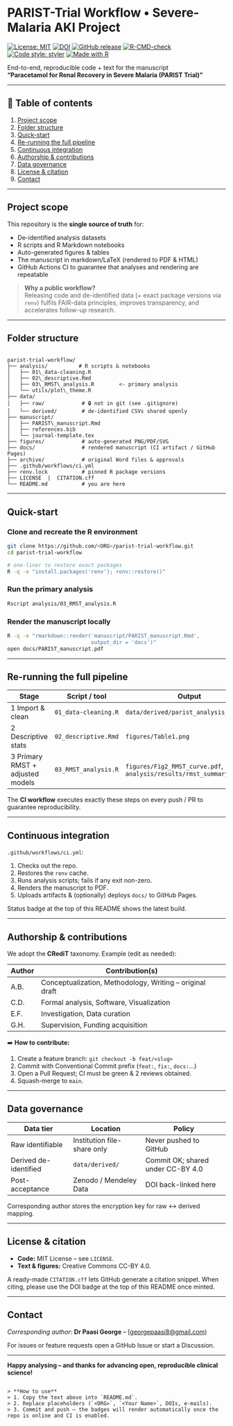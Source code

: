 # PARIST-Trial Workflow • Severe-Malaria AKI Project
<!-- Badges -->
[![License: MIT](https://img.shields.io/badge/License-MIT-yellow.svg)](LICENSE)
[![DOI](https://zenodo.org/badge/DOI/10.5281/zenodo.15689409.svg)](https://doi.org/10.5281/zenodo.15689409)
[![GitHub release](https://img.shields.io/github/v/release/gpaasi/paracetamol-for-AKI-PARIST-trial-work-flow?include_prereleases&sort=semver)](https://github.com/gpaasi/paracetamol-for-AKI-PARIST-trial-work-flow/releases)
[![R-CMD-check](https://github.com/gpaasi/paracetamol-for-AKI-PARIST-trial-work-flow/actions/workflows/R-CMD-check.yaml/badge.svg)](https://github.com/gpaasi/paracetamol-for-AKI-PARIST-trial-work-flow/actions/workflows/R-CMD-check.yaml)
[![Code style: styler](https://img.shields.io/badge/code%20style-styler-blueviolet.svg)](https://github.com/r-lib/styler)
[![Made with R](https://img.shields.io/badge/Made%20with-R-1f425f.svg)](https://www.r-project.org/)


End-to-end, reproducible code + text for the manuscript  
**“Paracetamol for Renal Recovery in Severe Malaria (PARIST Trial)”**

---

## 📑 Table of contents
1. [Project scope](#project-scope)  
2. [Folder structure](#folder-structure)  
3. [Quick-start](#quick-start)  
4. [Re-running the full pipeline](#pipeline)  
5. [Continuous integration](#ci)  
6. [Authorship & contributions](#contributions)  
7. [Data governance](#data-governance)  
8. [License & citation](#license--citation)  
9. [Contact](#contact)

---

## Project scope
This repository is the **single source of truth** for:

* De-identified analysis datasets  
* R scripts and R Markdown notebooks  
* Auto-generated figures & tables  
* The manuscript in markdown/LaTeX (rendered to PDF & HTML)  
* GitHub Actions CI to guarantee that analyses and rendering are repeatable

> **Why a public workflow?**  
> Releasing code and de-identified data (+ exact package versions via `renv`) fulfils FAIR-data principles, improves transparency, and accelerates follow-up research.

---

## Folder structure
```

parist-trial-workflow/
├── analysis/          # R scripts & notebooks
│   ├── 01\_data-cleaning.R
│   ├── 02\_descriptive.Rmd
│   ├── 03\_RMST\_analysis.R        <- primary analysis
│   └── utils/plot\_theme.R
├── data/
│   ├── raw/            # 🔒 not in git (see .gitignore)
│   └── derived/        # de-identified CSVs shared openly
├── manuscript/
│   ├── PARIST\_manuscript.Rmd
│   ├── references.bib
│   └── journal-template.tex
├── figures/            # auto-generated PNG/PDF/SVG
├── docs/               # rendered manuscript (CI artifact / GitHub Pages)
├── archive/            # original Word files & approvals
├── .github/workflows/ci.yml
├── renv.lock           # pinned R package versions
├── LICENSE  |  CITATION.cff
└── README.md           # you are here

````

---

## Quick-start
### Clone and recreate the R environment
```bash
git clone https://github.com/<ORG>/parist-trial-workflow.git
cd parist-trial-workflow

# one-liner to restore exact packages
R -q -e "install.packages('renv'); renv::restore()"
````

### Run the primary analysis

```bash
Rscript analysis/03_RMST_analysis.R
```

### Render the manuscript locally

```bash
R -q -e "rmarkdown::render('manuscript/PARIST_manuscript.Rmd',
                           output_dir = 'docs')"
open docs/PARIST_manuscript.pdf
```

---

<a name="pipeline"></a>

## Re-running the full pipeline

| Stage                             | Script / tool         | Output                                                             |
| --------------------------------- | --------------------- | ------------------------------------------------------------------ |
| 1  Import & clean                 | `01_data-cleaning.R`  | `data/derived/parist_analysis_set.csv`                             |
| 2  Descriptive stats              | `02_descriptive.Rmd`  | `figures/Table1.png`                                               |
| 3  Primary RMST + adjusted models | `03_RMST_analysis.R`  | `figures/Fig2_RMST_curve.pdf`, `analysis/results/rmst_summary.csv` |

The **CI workflow** executes exactly these steps on every push / PR to guarantee reproducibility.

---

<a name="ci"></a>

## Continuous integration

`.github/workflows/ci.yml`:

1. Checks out the repo.
2. Restores the `renv` cache.
3. Runs analysis scripts; fails if any exit non-zero.
4. Renders the manuscript to PDF.
5. Uploads artifacts & (optionally) deploys `docs/` to GitHub Pages.

Status badge at the top of this README shows the latest build.

---

<a name="contributions"></a>

## Authorship & contributions

We adopt the **CRediT** taxonomy.
Example (edit as needed):

| Author | Contribution(s)                                          |
| ------ | -------------------------------------------------------- |
| A.B.   | Conceptualization, Methodology, Writing – original draft |
| C.D.   | Formal analysis, Software, Visualization                 |
| E.F.   | Investigation, Data curation                             |
| G.H.   | Supervision, Funding acquisition                         |

➡️ **How to contribute:**

1. Create a feature branch: `git checkout -b feat/<slug>`
2. Commit with Conventional Commit prefix (`feat:`, `fix:`, `docs:`…)
3. Open a Pull Request; CI must be green & 2 reviews obtained.
4. Squash-merge to `main`.

---

<a name="data-governance"></a>

## Data governance

| Data tier             | Location                    | Policy                            |
| --------------------- | --------------------------- | --------------------------------- |
| Raw identifiable      | Institution file-share only | Never pushed to GitHub            |
| Derived de-identified | `data/derived/`             | Commit OK; shared under CC-BY 4.0 |
| Post-acceptance       | Zenodo / Mendeley Data      | DOI back-linked here              |

Corresponding author stores the encryption key for raw ↔︎ derived mapping.

---

<a name="license--citation"></a>

## License & citation

* **Code:** MIT License – see `LICENSE`.
* **Text & figures:** Creative Commons CC-BY 4.0.

A ready-made `CITATION.cff` lets GitHub generate a citation snippet.
When citing, please use the DOI badge at the top of this README once minted.

---

<a name="contact"></a>

## Contact

*Corresponding author:*
**Dr Paasi George** – [georgepaasi8@gmail.com)

For issues or feature requests open a GitHub Issue or start a Discussion.

---

**Happy analysing – and thanks for advancing open, reproducible clinical science!**

```

> **How to use**  
> 1. Copy the text above into `README.md`.  
> 2. Replace placeholders (`<ORG>`, `<Your Name>`, DOIs, e-mails).  
> 3. Commit and push – the badges will render automatically once the repo is online and CI is enabled.
```
